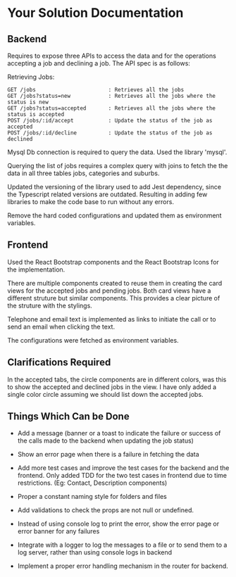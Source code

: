 Your Solution Documentation
===========================

## Backend

Requires to expose three APIs to access the data and for the operations accepting a job and declining a job. The API spec is as follows:

Retrieving Jobs:

    GET /jobs                       : Retrieves all the jobs
    GET /jobs?status=new            : Retrieves all the jobs where the status is new
    GET /jobs?status=accepted       : Retrieves all the jobs where the status is accepted
    POST /jobs/:id/accept           : Update the status of the job as accepted
    POST /jobs/:id/decline          : Update the status of the job as declined

Mysql Db connection is required to query the data. Used the library 'mysql'.

Querying the list of jobs requires a complex query with joins to fetch the the data in all three tables jobs, categories and suburbs.

Updated the versioning of the library used to add Jest dependency, since the Typescript related versions are outdated. Resulting in adding few libraries to make the code base to run without any errors.

Remove the hard coded configurations and updated them as environment variables.

## Frontend

Used the React Bootstrap components and the React Bootstrap Icons for the implementation.

There are multiple components created to reuse them in creating the card views for the accepted jobs and pending jobs. Both card views have a different struture but similar components. This provides a clear picture of the struture with the stylings.

Telephone and email text is implemented as links to initiate the call or to send an email when clicking the text.

The configurations were fetched as environment variables.

## Clarifications Required

In the accepted tabs, the circle components are in different colors, was this to show the accepted and declined jobs in the view. I have only added a single color circle assuming we should list down the accepted jobs.

## Things Which Can be Done

* Add a message (banner or a toast to indicate the failure or success of the calls made to the backend when updating the job status)

* Show an error page when there is a failure in fetching the data 

* Add more test cases and improve the test cases for the backend and the frontend. Only added TDD for the two test cases in frontend due to time restrictions. (Eg: Contact, Description components)

* Proper a constant naming style for folders and files

* Add validations to check the props are not null or undefined.

* Instead of using console log to print the error, show the error page or error banner for any failures

* Integrate with a logger to log the messages to a file or to send them to a log server, rather than using console logs in backend

* Implement a proper error handling mechanism in the router for backend.